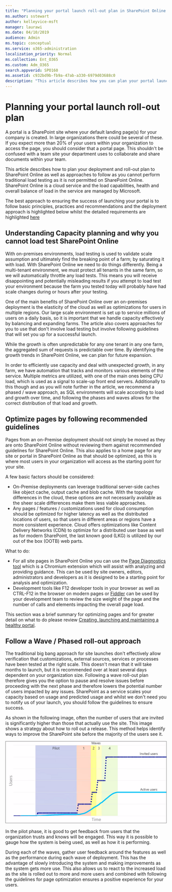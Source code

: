```yaml
---
title: "Planning your portal launch roll-out plan in SharePoint Online and understanding capacity and load testing limitations"
ms.author: sstewart
author: kelleyvice-msft
manager: laurawi
ms.date: 04/10/2019
audience: Admin
ms.topic: conceptual
ms.service: o365-administration
localization_priority: Normal
ms.collection: Ent_O365
ms.custom: Adm_O365
search.appverid: SPO160
ms.assetid: c932bd9b-fb9a-47ab-a330-6979d03688c0
description: "This article describes how you can plan your portal launch and then deploy in SharePoint Online without performing traditional load testing since it is not permitted."
---
```


# Planning your portal launch roll-out plan
A portal is a SharePoint site where your default landing page(s) for your company is created. In large organizations there could be several of these. If you expect more than 20% of your users within your organization to access the page, you should consider that a portal page. This shouldn't be confused with a team site your department uses to collaborate and share documents within your team.

This article describes how to plan your deployment and roll-out plan to SharePoint Online as well as approaches to follow as you cannot perform traditional load testing as it is not permitted on SharePoint Online. SharePoint Online is a cloud service and the load capabilities, health and overall balance of load in the service are managed by Microsoft.

The best approach to ensuring the success of launching your portal is to follow basic principles, practices and recommendations and the deployment approach is highlighted below whilst the detailed requirements are highlighted [here](https://go.microsoft.com/fwlink/?linkid=2105838)

## Understanding Capacity planning and why you cannot load test SharePoint Online
With on-premises environments, load testing is used to validate scale assumption and ultimately find the breaking point of a farm; by saturating it with load. With SharePoint Online we need to do things differently. Being a multi-tenant environment, we must protect all tenants in the same farm, so we will automatically throttle any load tests. This means you will receive disappointing and potentially misleading results if you attempt to load test your environment because the farm you tested today will probably have had scale changes during or hours after your testing. 
  
One of the main benefits of SharePoint Online over an on-premises deployment is the elasticity of the cloud as well as optimizations for users in multiple regions. Our large scale environment is set up to service millions of users on a daily basis, so it is important that we handle capacity effectively by balancing and expanding farms. The article also covers approaches for you to use that don't involve load testing but involve following guidelines that will set you up for a successful launch. 
  
While the growth is often unpredictable for any one tenant in any one farm, the aggregated sum of requests is predictable over time. By identifying the growth trends in SharePoint Online, we can plan for future expansion.
  
In order to efficiently use capacity and deal with unexpected growth, in any farm, we have automation that tracks and monitors various elements of the service. Multiple metrics are utilized, with one of the main ones being CPU load, which is used as a signal to scale-up front end servers. Additionally to this though and as you will note further in the article, we recommend a phased / wave approach, as SQL environments will scale according to load and growth over time, and following the phases and waves allows for the correct distribution of that load and growth. 
  
## Optimize pages by following recommended guidelines
Pages from an on-Premise deployment should not simply be moved as they are onto SharePoint Online without reviewing them against recommended guidelines for SharePoint Online. This also applies to a home page for any site or portal in SharePoint Online as that should be optimized, as this is where most users in your organization will access as the starting point for your site.

A few basic factors should be considered:
- On-Premise deployments can leverage traditional server-side caches like object cache, output cache and blob cache.
With the topology differences in the cloud, these options are not necessarily available as the sheer scale differences make them less viable approaches.
- Any pages / features / customizations used for cloud consumption should be optimized for higher latency as well as the distributed locations of users, so that users in different areas or regions have a more consistent experience. Cloud offers optimizations like Content Delivery Networks (CDN) to optimize for a distributed user base as well as for modern SharePoint, the last known good (LKG) is utilized by our out of the box (OOTB) web parts.

What to do:
 - For all site pages in SharePoint Online you can use the [Page Diagnostics tool](https://aka.ms/perftool) which is a Chromium extension which will assist with analyzing and providing guidance. This can be used by site owners, editors, administrators and developers as it is designed to be a starting point for analysis and optimization.
 - Development tools like F12 developer tools in your browser as well as CTRL-F12 in the browser on modern pages or [Fiddler](https://www.telerik.com/download/fiddler) can be used by your development team to review the size weight of the page and the number of calls and elements impacting the overall page load. 

This section was a brief summary for optimizing pages and for greater detail on what to do please review [Creating, launching and maintaining a healthy portal](https://go.microsoft.com/fwlink/?linkid=2105838).

## Follow a Wave / Phased roll-out approach
The traditional big bang approach for site launches don't effectively allow verification that customizations, external sources, services or processes have been tested at the right scale. This doesn't mean that it will take months to launch, but it is recommended over at least several days dependent on your organization size. Following a wave roll-out plan therefore gives you the option to pause and resolve issues before proceeding with the next phase and therefore lowers the potential number of users impacted by any issues. SharePoint as a service scales your capacity based on usage and predicted usage and whilst we don't need you to notify us of your launch, you should follow the guidelines to ensure success.
  
As shown in the following image, often the number of users that are invited is significantly higher than those that actually use the site. This image shows a strategy about how to roll out a release. This method helps identify ways to improve the SharePoint site before the majority of the users see it.
  
![Graph showing invited and active users](media/0bc14a20-9420-4986-b9b9-fbcd2c6e0fb9.png)
  
In the pilot phase, it is good to get feedback from users that the organization trusts and knows will be engaged. This way it is possible to gauge how the system is being used, as well as how it is performing.
  
During each of the waves, gather user feedback around the features as well as the performance during each wave of deployment. This has the advantage of slowly introducing the system and making improvements as the system gets more use. This also allows us to react to the increased load as the site is rolled out to more and more users and combined with following the guidelines for page optimization ensures a positive experience for your users.
